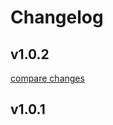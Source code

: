 # Changelog


## v1.0.2

[compare changes](https://github.com/FabienVINCENT/nuxt-visjs-timeline/compare/v1.0.1...v1.0.2)

## v1.0.1

